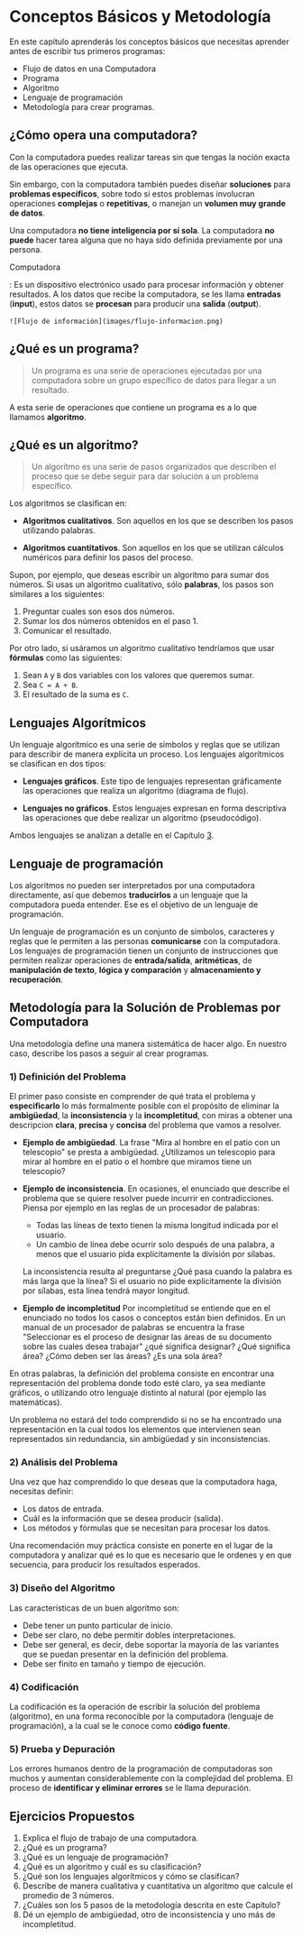 # Conceptos Básicos y Metodología

En este capítulo aprenderás los conceptos básicos que necesitas aprender antes
de escribir tus primeros programas:

* Flujo de datos en una Computadora
* Programa
* Algoritmo
* Lenguaje de programación
* Metodología para crear programas.

## ¿Cómo opera una computadora?

Con la computadora puedes realizar tareas sin que tengas la noción exacta de
las operaciones que ejecuta.

Sin embargo, con la computadora también puedes diseñar **soluciones** para
**problemas específicos**, sobre todo si estos problemas involucran
operaciones **complejas** o **repetitivas**, o manejan un **volumen muy
grande de datos**.

Una computadora **no tiene inteligencia por sí sola**. La computadora **no
puede** hacer tarea alguna que no haya sido definida previamente por una
persona.

Computadora

:   Es un dispositivo electrónico usado para procesar información y obtener
    resultados. A los datos que recibe la computadora, se les llama
    **entradas** (**input**), estos datos se **procesan** para producir una
    **salida** (**output**).

    ![Flujo de información](images/flujo-informacion.png)

## ¿Qué es un programa?

> Un programa es una serie de operaciones ejecutadas por una computadora sobre
un grupo específico de datos para llegar a un resultado.

A esta serie de operaciones que contiene un programa es a lo que llamamos
**algoritmo**.

## ¿Qué es un algoritmo?

> Un algoritmo es una serie de pasos organizados que describen el proceso que se
debe seguir para dar solución a un problema específico.

Los algoritmos se clasifican en:

-   **Algoritmos cualitativos**. Son aquellos en los que se describen los pasos
    utilizando palabras.

-   **Algoritmos cuantitativos**. Son aquellos en los que se utilizan cálculos
    numéricos para definir los pasos del proceso.

Supon, por ejemplo, que deseas escribir un algoritmo para sumar dos números. Si
usas un algoritmo cualitativo, sólo **palabras**, los pasos son similares a
los siguientes:

1.  Preguntar cuales son esos dos números.
2.  Sumar los dos números obtenidos en el paso 1.
3.  Comunicar el resultado.

Por otro lado, si usáramos un algoritmo cualitativo tendríamos que usar
**fórmulas** como las siguientes:

1.  Sean `A` y `B` dos variables con los valores que queremos sumar.
2.  Sea `C = A + B`.
3.  El resultado de la suma es `C`.

## Lenguajes Algorítmicos

Un lenguaje algorítmico es una serie de símbolos y reglas que se utilizan para
describir de manera explícita un proceso. Los lenguajes algorítmicos se
clasifican en dos tipos:

-   **Lenguajes gráficos**. Este tipo de lenguajes representan gráficamente las
    operaciones que realiza un algoritmo (diagrama de flujo).

-   **Lenguajes no gráficos**. Estos lenguajes expresan en forma descriptiva las
    operaciones que debe realizar un algoritmo (pseudocódigo).

Ambos lenguajes se analizan a detalle en el Capítulo
[3](docs/lenguajes-algorítmicos.html).

## Lenguaje de programación

Los algoritmos no pueden ser interpretados por una computadora directamente,
así que debemos **traducirlos** a un lenguaje que la computadora pueda
entender. Ese es el objetivo de un lenguaje de programación.

Un lenguaje de programación es un conjunto de símbolos, caracteres y reglas
que le permiten a las personas **comunicarse** con la computadora. Los
lenguajes de programación tienen un conjunto de instrucciones que permiten
realizar operaciones de **entrada/salida**, **aritméticas**, de
**manipulación de texto**, **lógica y comparación** y
**almacenamiento y recuperación**.

## Metodología para la Solución de Problemas por Computadora

Una metodología define una manera sistemática de hacer algo. En nuestro caso,
describe los pasos a seguir al crear programas.

### 1) Definición del Problema

El primer paso consiste en comprender de qué trata el problema y
**especificarlo** lo más formalmente posible con el propósito de eliminar la
**ambigüedad**, la **inconsistencia** y la **incompletitud**, con miras a
obtener una descripcion **clara**, **precisa** y **concisa** del problema
que vamos a resolver.

-   **Ejemplo de ambigüedad**. La frase "Mira al hombre en el patio con un
    telescopio" se presta a ambigüedad. ¿Utilizamos un telescopio para mirar al
    hombre en el patio o el hombre que miramos tiene un telescopio?

-   **Ejemplo de inconsistencia**. En ocasiones, el enunciado que describe el
    problema que se quiere resolver puede incurrir en contradicciones. Piensa
    por ejemplo en las reglas de un procesador de palabras:

    -   Todas las líneas de texto tienen la misma longitud indicada por el
        usuario.
    -   Un cambio de línea debe ocurrir solo después de una palabra, a menos que
        el usuario pida explícitamente la división por sílabas.

    La inconsistencia resulta al preguntarse ¿Qué pasa cuando la palabra es más
    larga que la línea? Si el usuario no pide explícitamente la división por
    sílabas, esta línea tendrá mayor longitud.

-   **Ejemplo de incompletitud** Por incompletitud se entiende que en el
    enunciado no todos los casos o conceptos están bien definidos. En un manual
    de un procesador de palabras se encuentra la frase "Seleccionar es el
    proceso de designar las áreas de su documento sobre las cuales desea
    trabajar" ¿qué significa designar? ¿Qué significa área? ¿Cómo deben ser las
    áreas? ¿Es una sola área?

En otras palabras, la definición del problema consiste en encontrar una
representación del problema donde todo esté claro, ya sea mediante gráficos, o
utilizando otro lenguaje distinto al natural (por ejemplo las matemáticas).

Un problema no estará del todo comprendido si no se ha encontrado una
representación en la cual todos los elementos que intervienen sean representados
sin redundancia, sin ambigüedad y sin inconsistencias.

### 2) Análisis del Problema

Una vez que haz comprendido lo que deseas que la computadora haga, necesitas
definir:

-   Los datos de entrada.
-   Cuál es la información que se desea producir (salida).
-   Los métodos y fórmulas que se necesitan para procesar los datos.

Una recomendación muy práctica consiste en ponerte en el lugar de la computadora
y analizar qué es lo que es necesario que le ordenes y en que secuencia, para
producir los resultados esperados.

### 3) Diseño del Algoritmo

Las características de un buen algoritmo son:

-   Debe tener un punto particular de inicio.
-   Debe ser claro, no debe permitir dobles interpretaciones.
-   Debe ser general, es decir, debe soportar la mayoría de las variantes que se
    puedan presentar en la definición del problema.
-   Debe ser finito en tamaño y tiempo de ejecución.

### 4) Codificación

La codificación es la operación de escribir la solución del problema
(algoritmo), en una forma reconocible por la computadora (lenguaje de
programación), a la cual se le conoce como **código fuente**.

### 5) Prueba y Depuración

Los errores humanos dentro de la programación de computadoras son muchos y
aumentan considerablemente con la complejidad del problema. El proceso de
**identificar y eliminar errores** se le llama depuración.

## Ejercicios Propuestos

1. Explica el flujo de trabajo de una computadora.
2. ¿Qué es un programa?
3. ¿Qué es un lenguaje de programación?
4. ¿Qué es un algoritmo y cuál es su clasificación?
5. ¿Qué son los lenguajes algorítmicos y cómo se clasifican?
6. Describe de manera cualitativa y cuantitativa un algoritmo que calcule el
   promedio de 3 números.
7. ¿Cuáles son los 5 pasos de la metodología descrita en este Capítulo?
8. Dé un ejemplo de ambigüedad, otro de inconsistencia y uno más de incompletitud.
